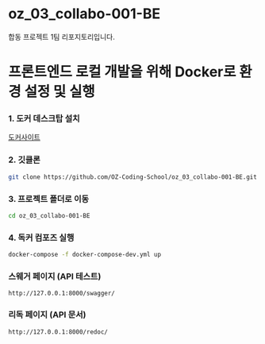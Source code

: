 # oz_03_collabo-001-BE
합동 프로젝트 1팀 리포지토리입니다.

# 프론트엔드 로컬 개발을 위해 Docker로 환경 설정 및 실행  

### 1. 도커 데스크탑 설치  
[도커사이트](https://www.docker.com/)

### 2. 깃클론  
```bash
git clone https://github.com/OZ-Coding-School/oz_03_collabo-001-BE.git
```

### 3. 프로젝트 폴더로 이동  
```bash
cd oz_03_collabo-001-BE
```

### 4. 독커 컴포즈 실행
```bash
docker-compose -f docker-compose-dev.yml up
```


### 스웨거 페이지 (API 테스트)
```
http://127.0.0.1:8000/swagger/
```

### 리독 페이지 (API 문서)
```
http://127.0.0.1:8000/redoc/
```